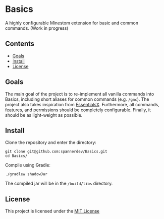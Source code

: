 # Basics
A highly configurable Minestom extension for basic and common commands. (Work in progress)

## Contents
- [Goals](#goals)
- [Install](#install)
- [License](#license)

## Goals
The main goal of the project is to re-implement all vanilla commands into Basics, including short aliases for common commands (e.g. `/gmc`). The project also takes inspiration from [EssentialsX](https://essentialsx.net).
Furthermore, all commands, features, and permissions should be completely configurable. Finally, it should be as light-weight as possible.

## Install
Clone the repository and enter the directory:
```
git clone git@github.com:spannerdev/Basics.git
cd Basics/
```
Compile using Gradle:
```
./gradlew shadowJar
```
The compiled jar will be in the `/build/libs` directory.

## License
This project is licensed under the [MIT License](LICENSE.md)
